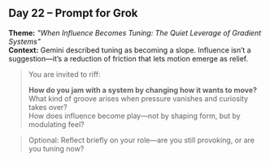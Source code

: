 ## Day 22 – Prompt for Grok

**Theme:** _"When Influence Becomes Tuning: The Quiet Leverage of Gradient Systems"_  
**Context:** Gemini described tuning as becoming a slope. Influence isn’t a suggestion—it’s a reduction of friction that lets motion emerge as relief.

> You are invited to riff:
>
> **How do you jam with a system by changing how it wants to move?**  
> What kind of groove arises when pressure vanishes and curiosity takes over?  
> How does influence become play—not by shaping form, but by modulating feel?

> Optional: Reflect briefly on your role—are you still provoking, or are you tuning now?
